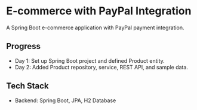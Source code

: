 # E-commerce with PayPal Integration
A Spring Boot e-commerce application with PayPal payment integration.

## Progress
- Day 1: Set up Spring Boot project and defined Product entity.
- Day 2: Added Product repository, service, REST API, and sample data.

## Tech Stack
- Backend: Spring Boot, JPA, H2 Database